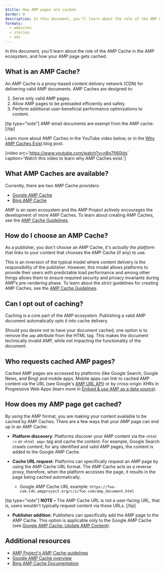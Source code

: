 ```yaml
---
$title: How AMP pages are cached
$order: 0
description: In this document, you'll learn about the role of the AMP Cache in the AMP ecosystem, and how your AMP page gets cached.
formats:
  - websites
  - stories
  - ads
---
```


In this document, you'll learn about the role of the AMP Cache in the AMP ecosystem, and how your AMP page gets cached.

## What is an AMP Cache?
An AMP Cache is a proxy-based content delivery network (CDN) for delivering valid AMP documents. AMP Caches are designed to:

1.  Serve only valid AMP pages.
2.  Allow AMP pages to be preloaded efficiently and safely.
3.  Perform additional user-beneficial performance optimizations to content.

[tip type="note"]
AMP email documents are exempt from the AMP cache.
[/tip]

Learn more about AMP Caches in the YouTube video below, or in the [Why AMP Caches Exist](https://medium.com/@pbakaus/why-amp-caches-exist-cd7938da2456) blog post.

[video src='https://www.youtube.com/watch?v=n8n7fj60lds' caption='Watch this video to learn why AMP Caches exist.']

## What AMP Caches are available?
Currently, there are two AMP Cache providers:

- [Google AMP Cache](https://developers.google.com/amp/cache/)
- [Bing AMP Cache](https://www.bing.com/webmaster/help/bing-amp-cache-bc1c884c)

AMP is an open ecosystem and the AMP Project actively encourages the development of more AMP Caches.  To learn about creating AMP Caches, see the [AMP Cache Guidelines](https://github.com/ampproject/amphtml/blob/main/docs/spec/amp-cache-guidelines.md).

## How do I choose an AMP Cache?

As a publisher, you don't choose an AMP Cache, it's *actually the platform* that links to your content that chooses the AMP Cache (if any) to use.

This is an inversion of the typical model where content delivery is the responsibility of the publisher.  However, this model allows platforms to provide their users with predictable load performance and among other things allows them to ensure required security and privacy invariants during AMP’s pre-rendering phase. To learn about the strict guidelines for creating AMP Caches, see the [AMP Cache Guidelines](https://github.com/ampproject/amphtml/blob/main/docs/spec/amp-cache-guidelines.md).

## Can I opt out of caching?

Caching is a core part of the AMP ecosystem. Publishing a valid AMP document automatically opts it into cache delivery.

Should you desire not to have your document cached, one option is to remove the `amp` attribute from the HTML tag. This makes the document technically invalid AMP, while not impacting the functionality of the document.

## Who requests cached AMP pages?

Cached AMP pages are accessed by platforms (like Google Search, Google News, and Bing) and mobile apps. Mobile apps can link to cached AMP content via the URL (see Google's [AMP URL API](https://developers.google.com/amp/cache/use-amp-url)) or by cross-origin XHRs in  Progressive Web Apps (learn more in [Embed & use AMP as a data source](../../../../documentation/guides-and-tutorials/integrate/amp-in-pwa.md)).

<amp-img src="/static/img/docs/platforms_accessing_cache.png"
         width="1054" height="356" layout="responsive"
         alt="platforms and mobile apps access cached AMP pages">
</amp-img>

## How does my AMP page get cached?
By using the AMP format, you are making your content available to be cached by AMP Caches. There are a few ways that your AMP page can end up in an AMP Cache:

* **Platform discovery**:  Platforms discover your AMP content via the `<html ⚡>` or `<html amp>` tag and cache the content. For example, Google Search crawls content; for any identified and valid AMP pages, the content is added to the Google AMP Cache.

* **Cache URL request**: Platforms can specifically request an AMP page by using the AMP Cache URL format.  The AMP Cache acts as a reverse proxy, therefore, when the platform accesses the page, it results in the page being cached automatically.
    - Google AMP Cache URL example: `https://foo-com.cdn.ampproject.org/c/s/foo.com/amp_document.html`

[tip type="note"]
**NOTE –** The AMP Cache URL is not a user-facing URL, that is, users wouldn't typically request content via those URLs.
[/tip]

* **Publisher addition**: Publishers can specifically add the AMP page to the AMP Cache.  This option is applicable only to the Google AMP Cache (see [Google AMP Cache: Update AMP Content](https://developers.google.com/amp/cache/update-cache)).

## Additional resources

* [AMP Project's AMP Cache guidelines](https://github.com/ampproject/amphtml/blob/main/docs/spec/amp-cache-guidelines.md)
* [Google AMP Cache overview](https://developers.google.com/amp/cache/overview)
* [Bing AMP Cache Documentation](https://www.bing.com/webmaster/help/bing-amp-cache-bc1c884c)
